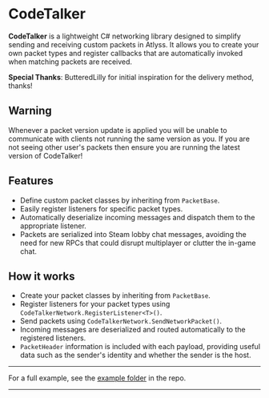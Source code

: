 # CodeTalker

**CodeTalker** is a lightweight C# networking library designed to simplify sending and receiving custom packets in Atlyss. It allows you to create your own packet types and register callbacks that are automatically invoked when matching packets are received.

**Special Thanks**: ButteredLilly for initial inspiration for the delivery method, thanks!

## Warning

Whenever a packet version update is applied you will be unable to communicate with clients not running the same version as you. If you are not seeing other user's packets then ensure you are running the latest version of CodeTalker!

## Features

- Define custom packet classes by inheriting from `PacketBase`.
- Easily register listeners for specific packet types.
- Automatically deserialize incoming messages and dispatch them to the appropriate listener.
- Packets are serialized into Steam lobby chat messages, avoiding the need for new RPCs that could disrupt multiplayer or clutter the in-game chat.

## How it works

- Create your packet classes by inheriting from `PacketBase`.
- Register listeners for your packet types using `CodeTalkerNetwork.RegisterListener<T>()`.
- Send packets using `CodeTalkerNetwork.SendNetworkPacket()`.
- Incoming messages are deserialized and routed automatically to the registered listeners.
- `PacketHeader` information is included with each payload, providing useful data such as the sender's identity and whether the sender is the host.

---

For a full example, see the [example folder](https://github.com/RobynLlama/CodeTalker/tree/main/src/CodeTalker/Examples) in the repo.

---
